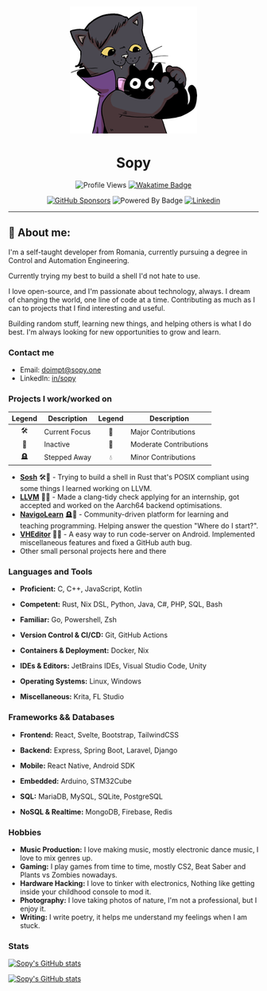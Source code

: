 <div align="center">

![cat holding cat plushie](./theCat.png)<br>

# Sopy

![Profile Views](https://komarev.com/ghpvc/?username=sopyb&color=EE5599&style=for-the-badge)
[![Wakatime Badge](https://wakatime.com/badge/user/ea1ae654-23a7-4c9d-8111-e626caca9a28.svg?style=for-the-badge)](https://wakatime.com/@ea1ae654-23a7-4c9d-8111-e626caca9a28)

[![GitHub Sponsors](https://img.shields.io/github/sponsors/sopyb?style=for-the-badge&color=%23DD5599)](https://github.com/sponsors/sopyb)
![Powered By Badge](https://img.shields.io/badge/Powered_by-caffeine-%236F4E37?style=for-the-badge&logo=buymeacoffee&logoColor=FFF)
[![Linkedin](https://img.shields.io/badge/LinkedIn-0A66C2?logo=linkedin&logoColor=fff&style=for-the-badge&label=in/sopy)](https://linkedin.com/in/sopy)
</div>

--- 

## 👤 About me:

I'm a self-taught developer from Romania, currently pursuing a degree in Control and Automation Engineering.

Currently trying my best to build a shell I'd not hate to use.

I love open-source, and I'm passionate about technology, always. I dream of changing the world, one line of code at a time. Contributing as much as I can to projects that I find interesting and useful.

Building random stuff, learning new things, and helping others is what I do best. I'm always looking for new opportunities to grow and learn.

### Contact me

- Email: [doimpt@sopy.one](mailto:doimpt@sopy.one)
- LinkedIn: [in/sopy](https://www.linkedin.com/in/sopy/)

### Projects I work/worked on

<p align="center">

| Legend  | Description   | Legend | Description            |
|:-------:|---------------|:------:|------------------------|
|   🛠️   | Current Focus |   🌲   | Major Contributions    |
|   🔕    | Inactive      |   🌱   | Moderate Contributions |
|   🪦    | Stepped Away  |   💧   | Minor Contributions    |
</p>

- **[Sosh](https://github.com/sopyb/sosh)** 🛠️🌲 - Trying to build a shell in Rust that's POSIX compliant using some things I learned working on LLVM.
- **[LLVM](https://github.com/llvm/llvm-project)** 🔕💧 - Made a clang-tidy check applying for an internship, got accepted and worked on the Aarch64 backend optimisations.
- **[NavigoLearn](https://github.com/navigolearn)** 🪦🌲 - Community-driven platform for learning and teaching programming. Helping answer the question "Where do I start?".
- **[VHEditor](https://github.com/vhqtvn/VHEditor-Android)** 🔕🌱 - A easy way to run code-server on Android. Implemented miscellaneous features and fixed a GitHub auth bug.
- Other small personal projects here and there

### Languages and Tools

- **Proficient:** C, C++, JavaScript, Kotlin
- **Competent:** Rust, Nix DSL, Python, Java, C#, PHP, SQL, Bash
- **Familiar:** Go, Powershell, Zsh


- **Version Control & CI/CD:** Git, GitHub Actions
- **Containers & Deployment:** Docker, Nix
- **IDEs & Editors:** JetBrains IDEs, Visual Studio Code, Unity
- **Operating Systems:** Linux, Windows
- **Miscellaneous:** Krita, FL Studio

### Frameworks && Databases
- **Frontend:** React, Svelte, Bootstrap, TailwindCSS
- **Backend:** Express, Spring Boot, Laravel, Django
- **Mobile:** React Native, Android SDK
- **Embedded:** Arduino, STM32Cube

- **SQL:** MariaDB, MySQL, SQLite, PostgreSQL
- **NoSQL & Realtime:** MongoDB, Firebase, Redis

### Hobbies

- **Music Production:** I love making music, mostly electronic dance music, I love to mix genres up.
- **Gaming:** I play games from time to time, mostly CS2, Beat Saber and Plants vs Zombies nowadays.
- **Hardware Hacking:** I love to tinker with electronics, Nothing like getting inside your childhood console to mod it.
- **Photography:** I love taking photos of nature, I'm not a professional, but I enjoy it.
- **Writing:** I write poetry, it helps me understand my feelings when I am stuck.

### Stats

[![Sopy's GitHub stats](https://github-readme-stats.vercel.app/api?username=sopyb&show_icons=true&theme=midnight-purple&custom_title=Sopy's+GitHub+stats)](https://github.com/anuraghazra/github-readme-stats)

[![Sopy's GitHub stats](https://github-readme-stats-one-bice.vercel.app/api/top-langs/?username=sopyb&role=OWNER,COLLABORATOR&langs_count=10&layout=compact&hide=cmake,html,css&theme=midnight-purple)](https://github.com/anuraghazra/github-readme-stats)
